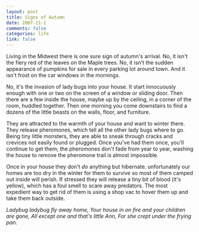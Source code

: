 ```yaml
--- 
layout: post
title: Signs of Autumn
date: 2007-11-1
comments: false
categories: life
link: false
---
```

Living in the Midwest there is one sure sign of autumn's arrival.  No, it isn't the fiery red of the leaves on the Maple trees. No, it isn't the sudden appearance of pumpkins for sale in every parking lot around town.  And it isn't frost on the car windows in the mornings.

No,  it's the invasion of lady bugs into your house.  It start innocuously enough with one or two on the screen of a window or sliding door.  Then there are a few inside the house, maybe up by the ceiling, in a corner of the room, huddled together.  Then one morning you come downstairs to find a dozens of the little beasts on the walls, floor, and furniture.

They are attracted to the warmth of your house and want to winter there.  They release pheromones, which tell all the other lady bugs where to go.  Being tiny little monsters, they are able to sneak through cracks and crevices not easily found or plugged.  Once you've had them once, you'll continue to get them; the pheromones don't fade from year to year, washing the house to remove the pheromone trail is almost impossible.

Once in your house they don't <i>do</i> anything but hibernate.  unfortunately our homes are too dry in the winter for them to survive so most of them camped out inside will perish.  If stressed they will release a tiny bit of blood (it's yellow), which has a foul smell to scare away predators.  The most expedient way to get rid of them is using a shop vac to hover them up and take them back outside.

<cite>
Ladybug ladybug fly away home,
Your house in on fire and your children are gone,
All except one and that's little Ann,
For she crept under the frying pan.
</cite>
